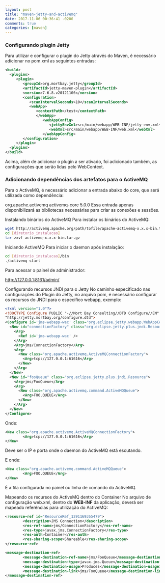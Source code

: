 ```yaml
---
layout: post
title: "maven-jetty-and-activemq"
date: 2017-11-06 00:36:41 -0200
comments: true
categories: [maven]
---
```


### Configurando plugin Jetty

Para utilizar e configurar o plugin do Jetty através do Maven, é necessário adicionar no pom.xml as seguintes entradas:

``` xml
<build>
  <plugins>
     <plugin>
        <groupId>org.mortbay.jetty</groupId>
        <artifactId>jetty-maven-plugin</artifactId>
        <version>7.6.8.v20121106</version>
        <configuration>
           <scanIntervalSeconds>10</scanIntervalSeconds>
           <webApp>
              <contextPath>/test</contextPath>
              </webApp>
                 <webAppConfig>
                    <jettyEnvXml>src/main/webapp/WEB-INF/jetty-env.xml</jettyEnvXml>
                    <webXml>src/main/webapp/WEB-INF/web.xml</webXml>
                 </webAppConfig>
        </configuration>
     </plugin>
  <plugins>
</build>
```

Acima, além de adicionar o plugin a ser ativado, foi adicionado também, as configurações que serão lidas pelo WebContext.

### Adicionando dependências dos artefatos para o ActiveMQ

Para o ActiveMQ, é necessário adicionar a entrada abaixo do core, que será utilizada como dependência:

<dependency>
       <groupId>org.apache.activemq</groupId>
       <artifactId>activemq-core</artifactId>
       <version>5.0.0</version>
</dependency>
Essa entrada apenas disponibilizará as bibliotecas necessárias para criar as conexões e sessões.

Instalando binários do ActiveMQ
Para instalar os binários do ActiveMQ:

``` bash
wget http://activemq.apache.org/path/tofile/apache-activemq-x.x.x-bin.tar.gz
cd [diretorio_instalacao]
tar zxvf activemq-x.x.x-bin.tar.gz
```

Iniciando ActiveMQ
Para iniciar o daemon após instalação:

``` bash
cd [diretorio_instalacao]/bin
./activemq start
```

Para acessar o painel de administrador:

http://127.0.0.1:8161/admin/

Configurando recursos JNDI para o Jetty
No caminho especificado nas configurações do Plugin do Jetty, no arquivo pom, é necessário configurar os recursos do JNDI para o específico webapp, exemplo:

``` xml
<?xml version="1.0"?>
<!DOCTYPE Configure PUBLIC "-//Mort Bay Consulting//DTD Configure//EN"
"http://jetty.mortbay.org/configure.dtd">
<Configure id='jms-webapp-wac' class="org.eclipse.jetty.webapp.WebAppContext">
  <New id="connectionFactory" class="org.eclipse.jetty.plus.jndi.Resource">
    <Arg>
      <Ref id='jms-webapp-wac' />
    </Arg>
    <Arg>jms/ConnectionFactory</Arg>
    <Arg>
      <New class="org.apache.activemq.ActiveMQConnectionFactory">
        <Arg>tcp://127.0.0.1:61616</Arg>
      </New>
    </Arg>
  </New>
  <New id="fooQueue" class="org.eclipse.jetty.plus.jndi.Resource">
    <Arg>jms/FooQueue</Arg>
    <Arg>
      <New class="org.apache.activemq.command.ActiveMQQueue">
        <Arg>FOO.QUEUE</Arg>
      </New>
    </Arg>
  </New>
</Configure>
```

Onde:

``` xml
<New class="org.apache.activemq.ActiveMQConnectionFactory">
        <Arg>tcp://127.0.0.1:61616</Arg>
</New>
```

Deve ser o IP e porta onde o daemon do ActiveMQ está escutando.

E onde:

``` xml
<New class="org.apache.activemq.command.ActiveMQQueue">
        <Arg>FOO.QUEUE</Arg>
</New>
```

É a fila configurada no painel ou linha de comando do ActiveMQ.

Mapeando os recursos do ActiveMQ dentro do Container
No arquivo de configuração web.xml, dentro do **WEB-INF** da aplicação, deverá ser mapeado referências para
utilização do ActiveMQ:

``` xml
<resource-ref id="ResourceRef_1291169365479">
        <description>JMS Connection</description>
        <res-ref-name>jms/ConnectionFactory</res-ref-name>
        <res-type>javax.jms.ConnectionFactory</res-type>
        <res-auth>Container</res-auth>
        <res-sharing-scope>Shareable</res-sharing-scope>
</resource-ref>

<message-destination-ref>
        <message-destination-ref-name>jms/FooQueue</message-destination-ref-name>
        <message-destination-type>javax.jms.Queue</message-destination-type>
        <message-destination-usage>Produces</message-destination-usage>
        <message-destination-link>jms/FooQueue</message-destination-link>
</message-destination-ref>
```
